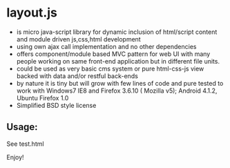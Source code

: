 layout.js
====

* is micro java-script library for dynamic inclusion of html/script content and module driven js,css,html development
* using own ajax call implementation and no other dependencies
* offers component/module based MVC pattern for web UI with many people working on same front-end application but in different file units.
* could be used as very basic cms system or pure html-css-js view backed with data and/or restful back-ends
* by nature it is tiny but will grow with few lines of code and pure tested to work with Windows7 IE8 and Firefox 3.6.10 ( Mozilla v5); Android 4.1.2, Ubuntu Firefox 1.0  
* Simplified BSD style license

Usage: 
----
See test.html

Enjoy! 


